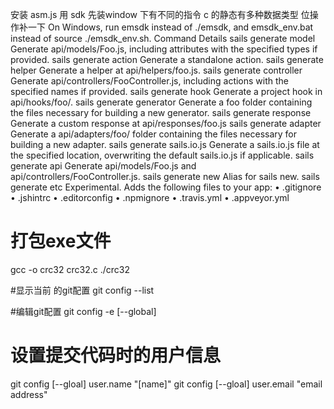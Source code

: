 
安装 asm.js
用 sdk 先装window 下有不同的指令
c 的静态有多种数据类型 位操作补一下
On Windows, run emsdk instead of ./emsdk, and emsdk_env.bat instead of source ./emsdk_env.sh.
Command	Details
sails generate model	Generate api/models/Foo.js, including attributes with the specified types if provided.
sails generate action	Generate a standalone action.
sails generate helper	Generate a helper at api/helpers/foo.js.
sails generate controller	Generate api/controllers/FooController.js, including actions with the specified names if provided.
sails generate hook	Generate a project hook in api/hooks/foo/.
sails generate generator	Generate a foo folder containing the files necessary for building a new generator.
sails generate response	Generate a custom response at api/responses/foo.js
sails generate adapter	Generate a api/adapters/foo/ folder containing the files necessary for building a new adapter.
sails generate sails.io.js	Generate a sails.io.js file at the specified location, overwriting the default sails.io.js if applicable.
sails generate api	Generate api/models/Foo.js and api/controllers/FooController.js.
sails generate new	Alias for sails new.
sails generate etc	Experimental. Adds the following files to your app:
• .gitignore 
• .jshintrc 
• .editorconfig 
• .npmignore 
• .travis.yml 
• .appveyor.yml
# 打包exe文件
 gcc -o crc32 crc32.c
 ./crc32
 
 
 
#显示当前 的git配置
git config --list

#编辑git配置
git config -e [--global]

# 设置提交代码时的用户信息
git config [--gloal] user.name "[name]"
git config [--gloal] user.email "email address"

